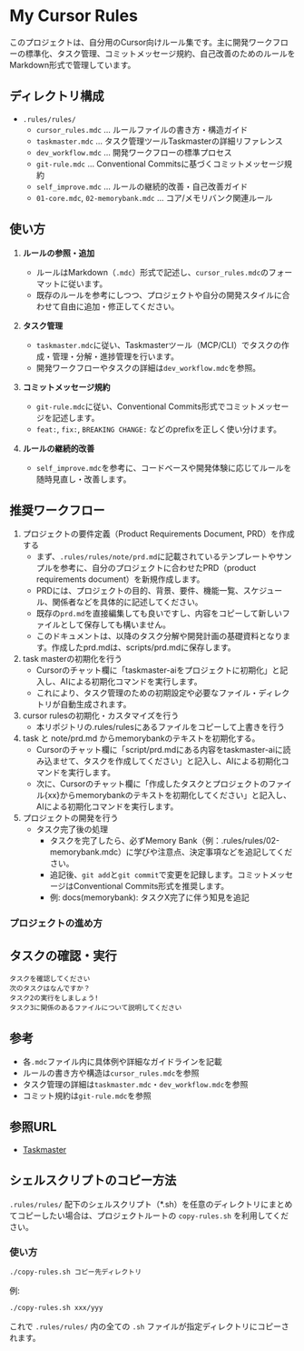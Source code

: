 # My Cursor Rules

このプロジェクトは、自分用のCursor向けルール集です。主に開発ワークフローの標準化、タスク管理、コミットメッセージ規約、自己改善のためのルールをMarkdown形式で管理しています。

## ディレクトリ構成

- `.rules/rules/`
  - `cursor_rules.mdc` … ルールファイルの書き方・構造ガイド
  - `taskmaster.mdc` … タスク管理ツールTaskmasterの詳細リファレンス
  - `dev_workflow.mdc` … 開発ワークフローの標準プロセス
  - `git-rule.mdc` … Conventional Commitsに基づくコミットメッセージ規約
  - `self_improve.mdc` … ルールの継続的改善・自己改善ガイド
  - `01-core.mdc`, `02-memorybank.mdc` … コア/メモリバンク関連ルール

## 使い方

1. **ルールの参照・追加**
   - ルールはMarkdown（`.mdc`）形式で記述し、`cursor_rules.mdc`のフォーマットに従います。
   - 既存のルールを参考にしつつ、プロジェクトや自分の開発スタイルに合わせて自由に追加・修正してください。

2. **タスク管理**
   - `taskmaster.mdc`に従い、Taskmasterツール（MCP/CLI）でタスクの作成・管理・分解・進捗管理を行います。
   - 開発ワークフローやタスクの詳細は`dev_workflow.mdc`を参照。

3. **コミットメッセージ規約**
   - `git-rule.mdc`に従い、Conventional Commits形式でコミットメッセージを記述します。
   - `feat:`, `fix:`, `BREAKING CHANGE:` などのprefixを正しく使い分けます。

4. **ルールの継続的改善**
   - `self_improve.mdc`を参考に、コードベースや開発体験に応じてルールを随時見直し・改善します。

## 推奨ワークフロー

1. プロジェクトの要件定義（Product Requirements Document, PRD）を作成する
   - まず、`.rules/rules/note/prd.md`に記載されているテンプレートやサンプルを参考に、自分のプロジェクトに合わせたPRD（product requirements document）を新規作成します。
   - PRDには、プロジェクトの目的、背景、要件、機能一覧、スケジュール、関係者などを具体的に記述してください。
   - 既存の`prd.md`を直接編集しても良いですし、内容をコピーして新しいファイルとして保存しても構いません。
   - このドキュメントは、以降のタスク分解や開発計画の基礎資料となります。作成したprd.mdは、scripts/prd.mdに保存します。
2. task masterの初期化を行う
   - Cursorのチャット欄に「taskmaster-aiをプロジェクトに初期化」と記入し、AIによる初期化コマンドを実行します。
   - これにより、タスク管理のための初期設定や必要なファイル・ディレクトリが自動生成されます。
3. cursor rulesの初期化・カスタマイズを行う
   - 本リポジトリの.rules/rulesにあるファイルをコピーして上書きを行う
4. task と note/prd.md からmemorybankのテキストを初期化する。
   - Cursorのチャット欄に「script/prd.mdにある内容をtaskmaster-aiに読み込ませて、タスクを作成してください」と記入し、AIによる初期化コマンドを実行します。
   - 次に、Cursorのチャット欄に「作成したタスクとプロジェクトのファイル{xx}からmemorybankのテキストを初期化してください」と記入し、AIによる初期化コマンドを実行します。
5. プロジェクトの開発を行う
   - タスク完了後の処理
     - タスクを完了したら、必ずMemory Bank（例：.rules/rules/02-memorybank.mdc）に学びや注意点、決定事項などを追記してください。
     - 追記後、`git add`と`git commit`で変更を記録します。コミットメッセージはConventional Commits形式を推奨します。
     - 例:
       docs(memorybank): タスクX完了に伴う知見を追記

### プロジェクトの進め方

## タスクの確認・実行

```
タスクを確認してください
次のタスクはなんですか？
タスク2の実行をしましょう!
タスク3に関係のあるファイルについて説明してください
```


## 参考

- 各`.mdc`ファイル内に具体例や詳細なガイドラインを記載
- ルールの書き方や構造は`cursor_rules.mdc`を参照
- タスク管理の詳細は`taskmaster.mdc`・`dev_workflow.mdc`を参照
- コミット規約は`git-rule.mdc`を参照

## 参照URL

- [Taskmaster](https://github.com/eyaltoledano/claude-task-master/tree/main)

## シェルスクリプトのコピー方法

`.rules/rules/` 配下のシェルスクリプト（*.sh）を任意のディレクトリにまとめてコピーしたい場合は、プロジェクトルートの `copy-rules.sh` を利用してください。

### 使い方

```sh
./copy-rules.sh コピー先ディレクトリ
```

例:
```sh
./copy-rules.sh xxx/yyy
```

これで `.rules/rules/` 内の全ての `.sh` ファイルが指定ディレクトリにコピーされます。
